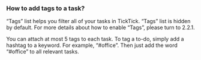 ### How to add tags to a task?
“Tags” list helps you filter all of your tasks in TickTick. “Tags” list is hidden by default. For more details about how to enable “Tags”, please turn to 2.2.1.

You can attach at most 5 tags to each task. To tag a to-do, simply add a hashtag to a keyword. For example, “#office”. Then just add the word “#office” to all relevant tasks. 





